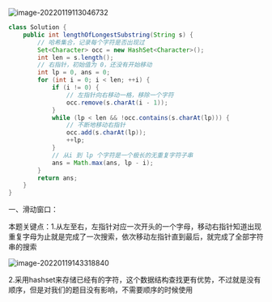 ![image-20220119113046732](C:\Users\Adnim\AppData\Roaming\Typora\typora-user-images\image-20220119113046732.png)

```java
class Solution {
    public int lengthOfLongestSubstring(String s) {
        // 哈希集合，记录每个字符是否出现过
        Set<Character> occ = new HashSet<Character>();
        int len = s.length();
        // 右指针，初始值为 0，还没有开始移动
        int lp = 0, ans = 0;
        for (int i = 0; i < len; ++i) {
            if (i != 0) {
                // 左指针向右移动一格，移除一个字符
                occ.remove(s.charAt(i - 1));
            }
            while (lp < len && !occ.contains(s.charAt(lp))) {
                // 不断地移动右指针
                occ.add(s.charAt(lp));
                ++lp;
            }
            // 从i 到 lp 个字符是一个极长的无重复字符子串
            ans = Math.max(ans, lp - i);
        }
        return ans;
    }
}
```

一、滑动窗口：

本题关键点：1.从左至右，左指针对应一次开头的一个字母，移动右指针知道出现重复字母为止就是完成了一次搜索，依次移动左指针直到最后，就完成了全部字符串的搜索

![image-20220119143318840](C:\Users\Adnim\AppData\Roaming\Typora\typora-user-images\image-20220119143318840.png)

2.采用hashset来存储已经有的字符，这个数据结构查找更有优势，不过就是没有顺序，但是对我们的题目没有影响，不需要顺序的时候使用